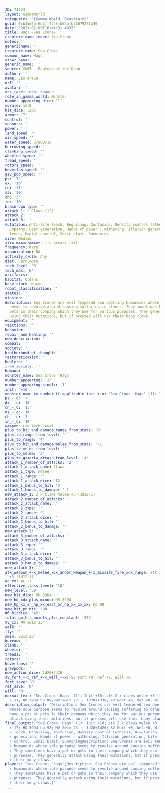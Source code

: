 ```yaml
---
ID: 71524
layout: GammaWorld
categories: '{Gamma World, Beastiary}'
guid: 0cb1bd6b-6b2f-4246-b63a-b3167927f240
date: '2023-02-09T16:46:31.483Z'
title: Hags «Sea Crone»
creature_name_index: Sea Crone
notes: ''
genericname: ''
creature_name: Sea Crone
common_name: Hags
other_names: ''
generic_name: ''
source: GW05 - Rapture of the Deep
author: ''
name: Les Braun
url: ''
avatar: ''
mcc_race: 'PSH: Shamen'
role_in_gamma_world: Monster
number_appearing_dice: '1'
morale: 1d10
hit_dice: 12d6
armor: '7'
control: ''
sensors: ''
power: ''
land_speed: ''
air_speed: ''
water_speed: 6/800/18
burrowing_speed: ''
climbing_speed: ''
wheeled_speed: ''
tread_speed: ''
rotors_speed: ''
hoverfan_speed: ''
gav_pod_speed: ''
ps: '7'
dx: '10'
cn: '11'
ms: '10'
ch: '3'
in: '10'
brain-cpu type: ''
attack_1: 2 Claws (12)
attack_2: ''
attack_3: ''
mutations: Anti-life leech, Beguiling, Confusion, Density control (others), Devolution,
  Empathy, Fear generation, Hands of power - withering, Illusion generation, Life
  leech, Mental control, Sonic blast, Summoning
size: Medium
size_measurement: 1.8 Meters Tall
frequency: Rare
organization: NA
activity_cycle: Any
diet: Carnivore
tech_level: '0'
tech_max: '6'
artifacts: ''
habitat: Oceans
base_stock: Human
robot_classification: ''
status: ''
mission: ''
description: Sea Crones are evil tempered sea dwelling humanoids whose sole purpose
  seems to revolve around causing suffering to others. They sometimes have a pet or
  pets in their company which they use for various purposes. They generally attack
  using their mutations, but if pressed will use their bony claws.
equipment: ''
reactions: ''
behavior: ''
repair_and_healing: ''
new_description: ''
combat: ''
society: ''
brotherhood_of_thought: ''
restorationsist: ''
healers: ''
iron_society: ''
humans: ''
monster_name: Sea Crone 'Hags'
number_appearing: '1'
number_appearing_single: '1'
init: '+10'
monster_name_xx_number_if_applicable_init_+-x: "Sea Crone 'Hags' (1): Init +10"
ps_-_c: '7'
dx_-_c: '10'
cn_-_c: '11'
ms_-_c: '10'
ch_-_c: '3'
in_-_c: '10'
weapon: Low Tech Level
plus_to_hit_and_damage_range_from_stats: '0'
plus_to_range_from_level: ''
plus_to_range: '4'
plus_to_hit_and_damage_melee_from_stats: '-1'
plus_to_melee_from_level: ''
plus_to_melee: '3'
plus_to_generic_attack_from_level: '4'
attack_1_number_of_attacks: '2'
attack_1_attack_name: Claws
attack_1_type: melee
attack_1_range: ''
attack_1_attack_dice: '12'
attack_1_bonus_to_hit: '3'
attack_1_bonus_to_damage: '-1'
new_attack_1: 2 x Claws melee +3 (1d12-1)
attack_2_number_of_attacks: ''
attack_2_attack_name: ''
attack_2_type: ''
attack_2_range: ''
attack_2_attack_dice: ''
attack_2_bonus_to_hit: ''
attack_2_bonus_to_damage: ''
new_attack_2: ''
attack_3_number_of_attacks: ''
attack_3_attack_name: ''
attack_3_type: ''
attack_3_range: ''
attack_3_attack_dice: ''
attack_3_bonus_to_hit: ''
attack_3_bonus_to_damage: ''
new_attack_3: ''
atk_weapon_+-x_melee_xdx_andor_weapon_+-x_missile_fire_xdx_range: atk 2 x claws melee
  +3 (1d12-1)
ac_xx: AC 17
effective_class_level: '10'
new_level: '39'
new_hit_dice: HD 39D4
new_hd_xdx_plus_minus: HD 39D4
new_hp_xx_or_hp_xx_each_or_hp_xx_xx_xx: hp 98
new_hit_points: '98'
d6_hitdice: '42'
total_gw_hit_points_plus_constant: '252'
mv_xx: MV Swim 23'
walk: ''
fly: ''
swim: Swim 23'
burrow: ''
climb: ''
wheels: ''
treads: ''
rotors: ''
hoverfans: ''
gravpods: ''
new_action_dice: 1d20+1d20
sv_fort_+-x_ref_+-x_will_+-x: SV Fort +0, Ref +0, Will +0
fort_save: '0'
ref_save: '0'
will: '0'
normal_text: "Sea Crone 'Hags' (1): Init +10; atk 2 x claws melee +3 (1d12-1); AC\
  \ 17; HD 39D4 hp 98; MV Swim 23' ; 1d20+1d20; SV Fort +0, Ref +0, Will +0"
description_output: 'Description: Sea Crones are evil tempered sea dwelling humanoids
  whose sole purpose seems to revolve around causing suffering to others. They sometimes
  have a pet or pets in their company which they use for various purposes. They generally
  attack using their mutations, but if pressed will use their bony claws.'
final_output: "Sea Crone 'Hags' (1): Init +10; atk 2 x claws melee +3 (1d12-1); AC\
  \ 17; HD 39D4 hp 98; MV Swim 23' ; 1d20+1d20; SV Fort +0, Ref +0, Will +0Anti-life\
  \ leech, Beguiling, Confusion, Density control (others), Devolution, Empathy, Fear\
  \ generation, Hands of power - withering, Illusion generation, Life leech, Mental\
  \ control, Sonic blast, SummoningDescription: Sea Crones are evil tempered sea dwelling\
  \ humanoids whose sole purpose seems to revolve around causing suffering to others.\
  \ They sometimes have a pet or pets in their company which they use for various\
  \ purposes. They generally attack using their mutations, but if pressed will use\
  \ their bony claws."
players: "Sea Crone; 'Hags';Description: Sea Crones are evil tempered sea dwelling\
  \ humanoids whose sole purpose seems to revolve around causing suffering to others.\
  \ They sometimes have a pet or pets in their company which they use for various\
  \ purposes. They generally attack using their mutations, but if pressed will use\
  \ their bony claws.|"
...
```

